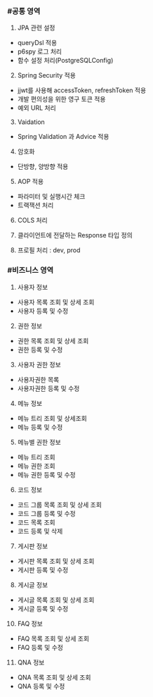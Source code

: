 ### #공통 영역
1. JPA 관련 설정
- queryDsl 적용
- p6spy 로그 처리
- 함수 설정 처리(PostgreSQLConfig)

2. Spring Security 적용
- jjwt를 사용해 accessToken, refreshToken 적용
- 개발 편의성을 위한 영구 토큰 적용
- 예외 URL 처리

3. Vaidation
- Spring Validation 과 Advice 적용

4. 암호화
- 단방향, 양방향 적용

5. AOP 적용
- 파라미터 및 실행시간 체크
- 트랙잭션 처리

6. COLS 처리

7. 클라이언트에 전달하는 Response 타입 정의

8. 프로필 처리 : dev, prod

### #비즈니스 영역
1. 사용자 정보
- 사용자 목록 조회 및 상세 조회
- 사용자 등록 및 수정

2. 권한 정보
- 권한 목록 조회 및 상세 조회
- 권한 등록 및 수정

3. 사용자 권한 정보
- 사용자권한 목록 
- 사용자권한 등록 및 수정

4. 메뉴 정보
- 메뉴 트리 조회 및 상세조회
- 메뉴 등록 및 수정

5. 메뉴별 권한 정보
- 메뉴 트리 조회 
- 메뉴 권한 조회
- 메뉴 권한 등록 및 수정

6. 코드 정보
- 코드 그룹 목록 조회 및 상세 조회
- 코드 그룹 등록 및 수정
- 코드 목록 조회
- 코드 등록 및 삭제

7. 게시판 정보
- 게시판 목록 조회 및 상세 조회
- 게시판 등록 및 수정

8. 게시글 정보
- 게시글 목록 조회 및 상세 조회
- 게시글 등록 및 수정

10. FAQ 정보
- FAQ 목록 조회 및 상세 조회
- FAQ 등록 및 수정

11. QNA 정보
- QNA 목록 조회 및 상세 조회
- QNA 등록 및 수정
